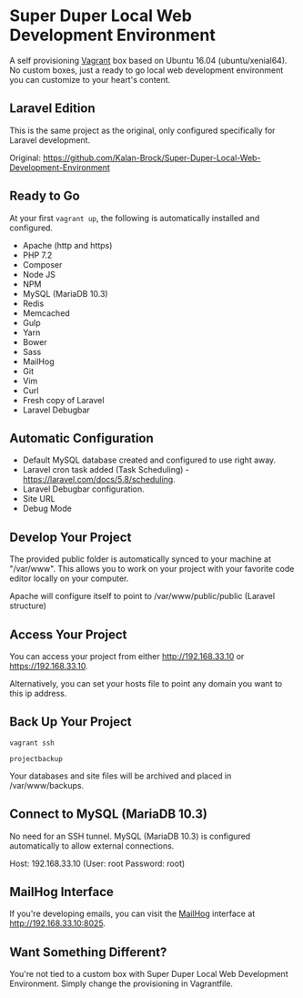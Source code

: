 # Super Duper Local Web Development Environment

A self provisioning [Vagrant](https://www.vagrantup.com/ "Learn More About Vagrant") box based on Ubuntu 16.04 (ubuntu/xenial64).  No custom boxes, just a ready to go local web development environment you can customize to your heart's content.

## Laravel Edition

This is the same project as the original, only configured specifically for Laravel development.

Original:  https://github.com/Kalan-Brock/Super-Duper-Local-Web-Development-Environment

## Ready to Go

At your first ```vagrant up```, the following is automatically installed and configured.

* Apache (http and https)
* PHP 7.2
* Composer
* Node JS
* NPM
* MySQL (MariaDB 10.3)
* Redis
* Memcached
* Gulp
* Yarn
* Bower
* Sass
* MailHog
* Git
* Vim
* Curl
* Fresh copy of Laravel
* Laravel Debugbar

## Automatic Configuration

- Default MySQL database created and configured to use right away.
- Laravel cron task added (Task Scheduling) - https://laravel.com/docs/5.8/scheduling.
- Laravel Debugbar configuration.
- Site URL
- Debug Mode

## Develop Your Project

The provided public folder is automatically synced to your machine at "/var/www".  This allows you to work on your project with your favorite code editor locally on your computer.

Apache will configure itself to point to /var/www/public/public (Laravel structure)

## Access Your Project

You can access your project from either http://192.168.33.10 or https://192.168.33.10.  

Alternatively, you can set your hosts file to point any domain you want to this ip address.

## Back Up Your Project

```vagrant ssh```

```projectbackup```

Your databases and site files will be archived and placed in /var/www/backups.

## Connect to MySQL (MariaDB 10.3)

No need for an SSH tunnel.  MySQL (MariaDB 10.3) is configured automatically to allow external connections.

Host: 192.168.33.10 (User: root  Password: root)

## MailHog Interface

If you're developing emails, you can visit the [MailHog](https://github.com/mailhog/MailHog "Learn More About MailHog") interface at http://192.168.33.10:8025.

## Want Something Different?

You're not tied to a custom box with Super Duper Local Web Development Environment.  Simply change the provisioning in Vagrantfile.




